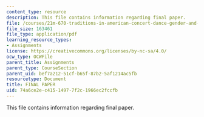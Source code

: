 ```yaml
---
content_type: resource
description: This file contains information regarding final paper.
file: /courses/21m-670-traditions-in-american-concert-dance-gender-and-autobiography-spring-2008/74a6ce2ec41514977f2c1966ec2fccfb_MIT21M_670S08_paper3.pdf
file_size: 163461
file_type: application/pdf
learning_resource_types:
- Assignments
license: https://creativecommons.org/licenses/by-nc-sa/4.0/
ocw_type: OCWFile
parent_title: Assignments
parent_type: CourseSection
parent_uid: bef7a212-51cf-b65f-87b2-5af1214ac5fb
resourcetype: Document
title: FINAL PAPER
uid: 74a6ce2e-c415-1497-7f2c-1966ec2fccfb
---
```

This file contains information regarding final paper.